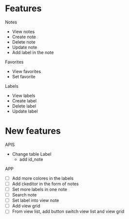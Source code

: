 # Features

Notes

- View notes
- Create note
- Delete note
- Update note
- Add label in the note

Favorites

- View favorites
- Set favorite

Labels

- View labels
- Create label
- Delete label
- Update label

# New features

APIS

- Change table Label
  - add id_note

APP

- [ ] Add more colores in the labels
- [ ] Add ckeditor in the form of notes
- [ ] Set more labels in one note
- [ ] Search note
- [ ] Set label into view note
- [ ] Add view grid
- [ ] From view list, add button switch view list and view grid
